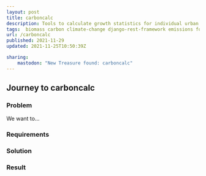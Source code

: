 ```yaml
---
layout: post
title: carboncalc
description: Tools to calculate growth statistics for individual urban trees such as for estimating carbon storage.
tags:  biomass carbon climate-change django-rest-framework emissions forestry
url: /carboncalc
published: 2021-11-29
updated: 2021-11-25T10:50:39Z

sharing:
    mastodon: "New Treasure found: carboncalc"
---
```


## Journey to carboncalc

### Problem

We want to... 

### Requirements

### Solution

### Result